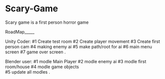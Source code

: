 # Scary-Game
Scary game is a first person horror game

RoadMap_____

Unity Coder:
#1 Create test room
#2 Create player movement
#3 Create first person cam
#4 making enemy ai
#5 make path/root for ai
#6 main menu screen
#7 game over screen
.

Blender user:
#1 modle Main Player
#2 modle enemy ai
#3 modle first room/house 
#4 modle game objects  
#5 update all modles 
.

